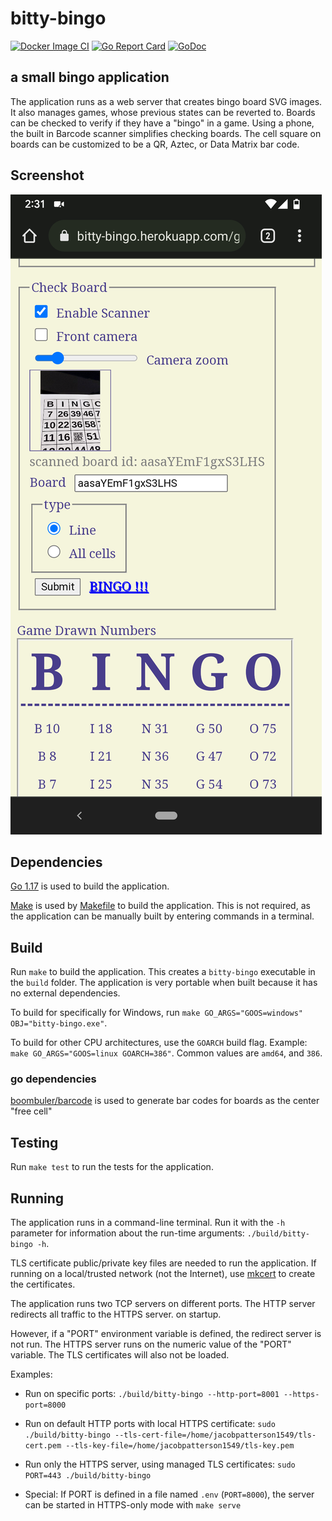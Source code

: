 # bitty-bingo

[![Docker Image CI](https://github.com/jacobpatterson1549/bitty-bingo/actions/workflows/go.yml/badge.svg)](https://github.com/jacobpatterson1549/bitty-bingo/actions/workflows/go.yml)
[![Go Report Card](https://goreportcard.com/badge/github.com/jacobpatterson1549/bitty-bingo)](https://goreportcard.com/report/github.com/jacobpatterson1549/bitty-bingo)
[![GoDoc](https://godoc.org/github.com/jacobpatterson1549/bitty-bingo?status.svg)](https://godoc.org/github.com/jacobpatterson1549/bitty-bingo)

## a small bingo application

The application runs as a web server that creates bingo board SVG images.
It also manages games, whose previous states can be reverted to.
Boards can be checked to verify if they have a "bingo" in a game.
Using a phone, the built in Barcode scanner simplifies checking boards.
The cell square on boards can be customized to be a QR, Aztec, or Data Matrix bar code.

## Screenshot

![bitty-bingo screenshot](screenshot.png)

## Dependencies

[Go 1.17](https://golang.org/dl/) is used to build the application.

[Make](https://www.gnu.org/software/make/) is used by [Makefile](Makefile) to build the application.  This is not required, as the application can be manually built by entering commands in a terminal.

## Build

Run `make` to build the application.  This creates a `bitty-bingo` executable in the `build` folder.  The application is very portable when built because it has no external dependencies.

To build for specifically for Windows, run `make GO_ARGS="GOOS=windows" OBJ="bitty-bingo.exe"`.

To build for other CPU architectures, use the `GOARCH` build flag. Example: `make GO_ARGS="GOOS=linux GOARCH=386"`.  Common values are `amd64`, and `386`.

### go dependencies

[boombuler/barcode](https://github.com/boombuler/barcode/) is used to generate bar codes for boards as the center "free cell"

## Testing

Run `make test` to run the tests for the application.

## Running

The application runs in a command-line terminal.  Run it with the `-h` parameter for information about the run-time arguments: `./build/bitty-bingo -h`.

TLS certificate public/private key files are needed to run the application.  If running on a local/trusted network (not the Internet), use [mkcert](https://github.com/FiloSottile/mkcert) to create the certificates.

The application runs two TCP servers on different ports.  The HTTP server redirects all traffic to the HTTPS server.
on startup.  

However, if a "PORT" environment variable is defined, the redirect server is not run.   The HTTPS server runs on the numeric value of the "PORT" variable.  The TLS certificates will also not be loaded.

Examples:

* Run on specific ports: `./build/bitty-bingo --http-port=8001 --https-port=8000`

* Run on default HTTP ports with local HTTPS certificate: `sudo ./build/bitty-bingo --tls-cert-file=/home/jacobpatterson1549/tls-cert.pem --tls-key-file=/home/jacobpatterson1549/tls-key.pem`

* Run only the HTTPS server, using managed TLS certificates: `sudo PORT=443 ./build/bitty-bingo`

* Special: If PORT is defined in a file named `.env` (`PORT=8000`), the server can be started in HTTPS-only mode with `make serve`